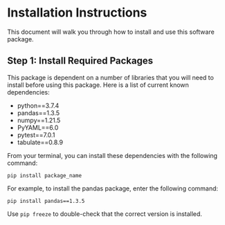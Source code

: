 # Installation Instructions

This document will walk you through how to install and use this software package.

## Step 1: Install Required Packages

This package is dependent on a number of libraries that you will need to install before using this package. Here is a list of current known dependencies:

- python==3.7.4
- pandas==1.3.5
- numpy==1.21.5
- PyYAML==6.0
- pytest==7.0.1
- tabulate==0.8.9

From your terminal, you can install these dependencies with the following command:

`pip install package_name`

For example, to install the pandas package, enter the following command:

`pip install pandas==1.3.5`

Use `pip freeze` to double-check that the correct version is installed.